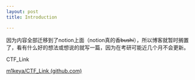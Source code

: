 ```yaml
---
layout: post
title: Introduction

---
```


因为内容全部迁移到了notion上面（notion真的香~~bushi~~），所以博客就暂时搁置了，看有什么好的想法或想说的就写一篇，因为在考研可能近几个月不会更新。

CTF_Link

[m1keya/CTF_Link (github.com)](https://github.com/m1keya/CTF_Link)
